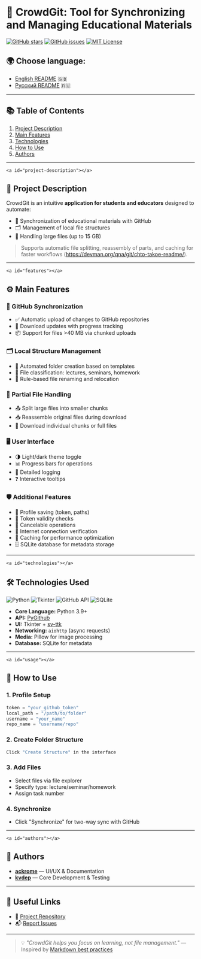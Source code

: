 # 🧠 CrowdGit: Tool for Synchronizing and Managing Educational Materials

[![GitHub stars](https://img.shields.io/github/stars/Ackrome/CrowdGit?style=for-the-badge)](https://github.com/Ackrome/CrowdGit/stargazers)
[![GitHub issues](https://img.shields.io/github/issues/Ackrome/CrowdGit?style=for-the-badge)](https://github.com/Ackrome/CrowdGit/issues)
[![MIT License](https://img.shields.io/github/license/Ackrome/CrowdGit?style=for-the-badge)](https://github.com/Ackrome/CrowdGit/blob/main/LICENSE)

## 🌍 Choose language:

- [English README](README.md) 🇬🇧
- [Русский README](README-ru.md) 🇷🇺

---

## 📚 Table of Contents

1. [Project Description](#project-description)
2. [Main Features](#features)
3. [Technologies](#technologies)
4. [How to Use](#usage)
5. [Authors](#authors)

---

`<a id="project-description"></a>`

## 📌 Project Description

CrowdGit is an intuitive **application for students and educators** designed to automate:

- 🔁 Synchronization of educational materials with GitHub
- 🗂️ Management of local file structures
- 💾 Handling large files (up to 15 GB)

> Supports automatic file splitting, reassembly of parts, and caching for faster workflows (https://devman.org/qna/git/chto-takoe-readme/).

---

`<a id="features"></a>`

## ⚙️ Main Features

### 🔁 GitHub Synchronization

- ✅ Automatic upload of changes to GitHub repositories
- 🔽 Download updates with progress tracking
- 📦 Support for files >40 MB via chunked uploads

### 🗂️ Local Structure Management

- 📁 Automated folder creation based on templates
- 📄 File classification: lectures, seminars, homework
- 🔁 Rule-based file renaming and relocation

### 📁 Partial File Handling

- 📤 Split large files into smaller chunks
- 📥 Reassemble original files during download
- 📡 Download individual chunks or full files

### 🖥️ User Interface

- 🌗 Light/dark theme toggle
- 📊 Progress bars for operations
- 🧾 Detailed logging
- ❓ Interactive tooltips

### 🛡️ Additional Features

- 🧠 Profile saving (token, paths)
- 🔄 Token validity checks
- 🔁 Cancelable operations
- 📶 Internet connection verification
- 🧠 Caching for performance optimization
- 🗄️ SQLite database for metadata storage

---

`<a id="technologies"></a>`

## 🛠️ Technologies Used

![Python](https://img.shields.io/badge/Python-3.9+-blue?logo=python&style=flat-square)
![Tkinter](https://img.shields.io/badge/Tkinter-UI-yellow?logo=python&style=flat-square)
![GitHub API](https://img.shields.io/badge/GitHub_API-REST-orange?logo=github&style=flat-square)
![SQLite](https://img.shields.io/badge/SQLite-DB-green?logo=sqlite&style=flat-square)

- **Core Language:** Python 3.9+
- **API:** [PyGithub](https://pygithub.readthedocs.io/en/latest/)
- **UI:** Tkinter + [sv-ttk](https://github.com/rdbende/Sun-Valley-ttk-theme)
- **Networking:** `aiohttp` (async requests)
- **Media:** Pillow for image processing
- **Database:** SQLite for metadata

---

`<a id="usage"></a>`

## 🚀 How to Use

### 1. Profile Setup

```python
token = "your_github_token"
local_path = "/path/to/folder"
username = "your_name"
repo_name = "username/repo"
```

### 2. Create Folder Structure

```bash
Click "Create Structure" in the interface
```

### 3. Add Files

- Select files via file explorer
- Specify type: lecture/seminar/homework
- Assign task number

### 4. Synchronize

- Click "Synchronize" for two-way sync with GitHub

---

`<a id="authors"></a>`

## 👥 Authors

- [**ackrome**](https://github.com/ackrome) — UI/UX & Documentation
- [**kvdep**](https://github.com/kvdep) — Core Development & Testing

---

## 📎 Useful Links

- 📂 [Project Repository](https://github.com/Ackrome/CrowdGit)
- 📬 [Report Issues](https://github.com/Ackrome/CrowdGit/issues/new)

---

> 💡 *"CrowdGit helps you focus on learning, not file management."*
> — Inspired by [Markdown best practices](https://ru.stackoverflow.com/questions/609631/%D0%9A%D0%B0%D0%BA-%D0%BD%D0%B0%D0%BF%D0%B8%D1%81%D0%B0%D1%82%D1%8C-%D1%85%D0%BE%D1%80%D0%BE%D1%88%D0%B8%D0%B9-readme)
